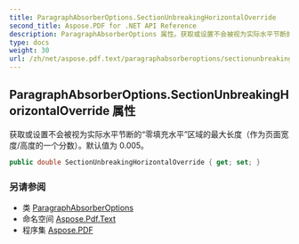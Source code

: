 ```yaml
---
title: ParagraphAbsorberOptions.SectionUnbreakingHorizontalOverride
second_title: Aspose.PDF for .NET API Reference
description: ParagraphAbsorberOptions 属性。获取或设置不会被视为实际水平节断的“零填充水平”区域的最大长度，作为页面宽度/高度的一个分数。默认值为 0.005
type: docs
weight: 30
url: /zh/net/aspose.pdf.text/paragraphabsorberoptions/sectionunbreakinghorizontaloverride/
---
```

## ParagraphAbsorberOptions.SectionUnbreakingHorizontalOverride 属性

获取或设置不会被视为实际水平节断的“零填充水平”区域的最大长度（作为页面宽度/高度的一个分数）。默认值为 0.005。

```csharp
public double SectionUnbreakingHorizontalOverride { get; set; }
```

### 另请参阅

* 类 [ParagraphAbsorberOptions](../)
* 命名空间 [Aspose.Pdf.Text](../../../aspose.pdf.text/)
* 程序集 [Aspose.PDF](../../../)